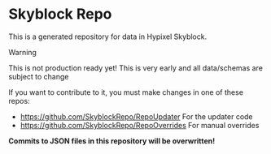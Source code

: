 # Skyblock Repo

This is a generated repository for data in Hypixel Skyblock.

> [!WARNING]
> This is not production ready yet! This is very early and all data/schemas are subject to change

If you want to contribute to it, you must make changes in one of these repos:

- https://github.com/SkyblockRepo/RepoUpdater For the updater code
- https://github.com/SkyblockRepo/RepoOverrides For manual overrides

**Commits to JSON files in this repository will be overwritten!**
